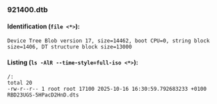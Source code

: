 ### 921400.dtb
#### Identification (`file <*>`):
```
Device Tree Blob version 17, size=14462, boot CPU=0, string block size=1406, DT structure block size=13000
```
#### Listing (`ls -AlR --time-style=full-iso <*>`):
```
/:
total 20
-rw-r--r-- 1 root root 17100 2025-10-16 16:30:59.792683233 +0100 RBD23UGS-5HPacD2HnD.dts
```

